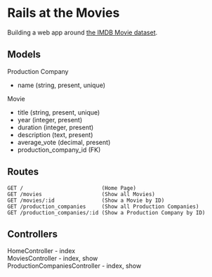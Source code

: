 # Rails at the Movies

Building a web app around [the IMDB Movie dataset](https://www.kaggle.com/stefanoleone992/imdb-extensive-dataset).

## Models

Production Company

- name (string, present, unique)

Movie

- title (string, present, unique)
- year (integer, present)
- duration (integer, present)
- description (text, present)
- average_vote (decimal, present)
- production_company_id (FK)

## Routes

```
GET /                         (Home Page)
GET /movies                   (Show all Movies)
GET /movies/:id               (Show a Movie by ID)
GET /production_companies     (Show all Production Companies)
GET /production_companies/:id (Show a Production Company by ID)
```

## Controllers

HomeController - index  
MoviesController - index, show  
ProductionCompaniesController - index, show
